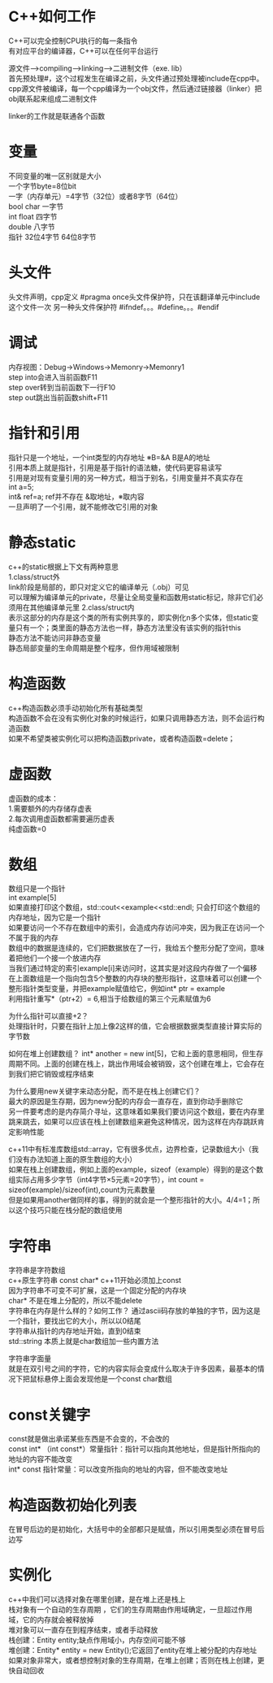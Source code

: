 # C++如何工作
C++可以完全控制CPU执行的每一条指令  
有对应平台的编译器，C++可以在任何平台运行  

源文件-->compiling-->linking-->二进制文件（exe. lib）  
首先预处理#，这个过程发生在编译之前，头文件通过预处理被include在cpp中。cpp源文件被编译，每一个cpp编译为一个obj文件，然后通过链接器（linker）把obj联系起来组成二进制文件  
 
linker的工作就是联通各个函数  

# 变量
不同变量的唯一区别就是大小  
一个字节byte=8位bit  
一字（内存单元）=4字节（32位）或者8字节（64位）  
bool char 一字节  
int float 四字节  
double 八字节  
指针 32位4字节 64位8字节  

# 头文件
头文件声明，cpp定义
#pragma once头文件保护符，只在该翻译单元中include这个文件一次
另一种头文件保护符 #ifndef。。。#define。。。#endif

# 调试
内存视图：Debug->Windows->Memonry->Memonry1  
step into会进入当前函数F11   
step over转到当前函数下一行F10  
step out跳出当前函数shift+F11  

# 指针和引用
指针只是一个地址，一个int类型的内存地址
 ※B=&A B是A的地址  
引用本质上就是指针，引用是基于指针的语法糖，使代码更容易读写  
引用是对现有变量引用的另一种方式，相当于别名，引用变量并不真实存在  
int a=5;  
int& ref=a; ref并不存在
&取地址，※取内容  
一旦声明了一个引用，就不能修改它引用的对象  

# 静态static
c++的static根据上下文有两种意思  
1.class/struct外   
 link阶段是局部的，即只对定义它的编译单元（.obj）可见  
 可以理解为编译单元的private，尽量让全局变量和函数用static标记，除非它们必须用在其他编译单元里
2.class/struct内  
 表示这部分的内存是这个类的所有实例共享的，即实例化n多个实体，但static变量只有一个；类里面的静态方法也一样，静态方法里没有该实例的指针this  
静态方法不能访问非静态变量  
静态局部变量的生命周期是整个程序，但作用域被限制

# 构造函数
c++构造函数必须手动初始化所有基础类型  
构造函数不会在没有实例化对象的时候运行，如果只调用静态方法，则不会运行构造函数  
如果不希望类被实例化可以把构造函数private，或者构造函数=delete；

# 虚函数
虚函数的成本：  
1.需要额外的内存储存虚表  
2.每次调用虚函数都需要遍历虚表  
纯虚函数=0  

# 数组
数组只是一个指针  
int example[5]  
如果直接打印这个数组，std::cout<<example<<std::endl; 只会打印这个数组的内存地址，因为它是一个指针  
如果要访问一个不存在数组中的索引，会造成内存访问冲突，因为我正在访问一个不属于我的内存  
数组中的数据是连续的，它们把数据放在了一行，我给五个整形分配了空间，意味着把他们一个接一个放进内存  
当我们通过特定的索引example[i]来访问时，这其实是对这段内存做了一个偏移  
在上面数组是一个指向包含5个整数的内存块的整形指针，这意味着可以创建一个整形指针类型变量，并把example赋值给它，例如int* ptr = example  
利用指针重写*（ptr+2）= 6,相当于给数组的第三个元素赋值为6  
  
为什么指针可以直接+2？  
处理指针时，只要在指针上加上像2这样的值，它会根据数据类型直接计算实际的字节数  
  
如何在堆上创建数组？
int* another = new int[5]，它和上面的意思相同，但生存周期不同。上面的创建在栈上，跳出作用域会被销毁，这个创建在堆上，它会存在到我们把它销毁或程序结束  
  
为什么要用new关键字来动态分配，而不是在栈上创建它们？  
最大的原因是生存期，因为new分配的内存会一直存在，直到你动手删除它  
另一件要考虑的是内存简介寻址，这意味着如果我们要访问这个数组，要在内存里跳来跳去，如果可以应该在栈上创建数组来避免这种情况，因为这样在内存跳跃肯定影响性能  
  
c++11中有标准库数组std::array，它有很多优点，边界检查，记录数组大小（我们没有办法知道上面的原生数组的大小）  
如果在栈上创建数组，例如上面的example，sizeof（example）得到的是这个数组实际占用多少字节（int4字节×5元素=20字节），int count = sizeof(example)/sizeof(int),count为元素数量  
但是如果用another做同样的事，得到的就会是一个整形指针的大小。4/4=1；所以这个技巧只能在栈分配的数组使用  


# 字符串  
字符串是字符数组  
c++原生字符串 const char* c++11开始必须加上const  
因为字符串不可变不可扩展，这是一个固定分配的内存块  
char* 不是在堆上分配的，所以不能delete  
字符串在内存是什么样的？如何工作？ 
通过ascii码存放的单独的字节，因为这是一个指针，要找出它的大小，所以以0结尾  
字符串从指针的内存地址开始，直到0结束  
std::string 本质上就是char数组加一些内置方法  
  
字符串字面量  
就是在双引号之间的字符，它的内容实际会变成什么取决于许多因素，最基本的情况下把鼠标悬停上面会发现他是一个const  char数组  

# const关键字  
const就是做出承诺某些东西是不会变的，不会改的  
const int* （int const*）常量指针：指针可以指向其他地址，但是指针所指向的地址的内容不能改变  
int* const 指针常量：可以改变所指向的地址的内容，但不能改变地址  

# 构造函数初始化列表  
在冒号后边的是初始化，大括号中的全部都只是赋值，所以引用类型必须在冒号后边写  

# 实例化  
c++中我们可以选择对象在哪里创建，是在堆上还是栈上  
栈对象有一个自动的生存周期  ，它们的生存周期由作用域确定，一旦超过作用域，它的内存就会被释放掉  
堆对象可以一直存在到程序结束，或者手动释放  
栈创建：Entity entity;缺点作用域小，内存空间可能不够  
堆创建：Entity* entity = new Entity();它返回了entity在堆上被分配的内存地址  
如果对象非常大，或者想控制对象的生存周期，在堆上创建；否则在栈上创建，更快自动回收  


